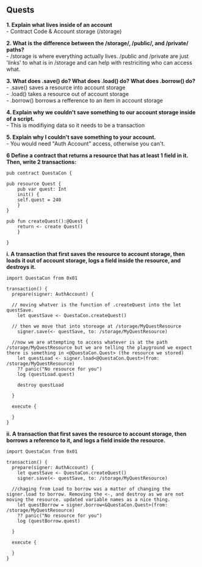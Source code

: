 ## Quests

**1. Explain what lives inside of an account**
<br> - Contract Code & Account storage (/storage)

**2. What is the difference between the /storage/, /public/, and /private/ paths?**
<br> - /storage is where everything actually lives. /public and /private are just 'links' to what is in /storage and can help with restriciting who can access what.

**3. What does .save() do? What does .load() do? What does .borrow() do?**
<br> - .save() saves a resource into account storage
<br> - .load() takes a resource out of account storage
<br> - .borrow() borrows a refference to an item in account storage

**4. Explain why we couldn't save something to our account storage inside of a script.**
<br> - This is modifiying data so it needs to be a transaction

**5. Explain why I couldn't save something to your account.**
<br> - You would need "Auth Account" access, otherwise you can't.

**6 Define a contract that returns a resource that has at least 1 field in it. Then, write 2 transactions:**
``` Cadence
pub contract QuestaCon {

pub resource Quest {
    pub var quest: Int
    init() {
    self.quest = 240
    }
}

pub fun createQuest():@Quest {
    return <- create Quest()
    }

}
```

**i. A transaction that first saves the resource to account storage, then loads it out of account storage, logs a field inside the resource, and destroys it.**
``` Cadence 
import QuestaCon from 0x01

transaction() {
  prepare(signer: AuthAccount) {

  // moving whatver is the function of .createQuest into the let questSave.
    let questSave <- QuestaCon.createQuest()

  // then we move that into storeage at /storage/MyQuestResource
    signer.save(<- questSave, to: /storage/MyQuestResource)

  //now we are attempting to access whatever is at the path /storage/MyQuestResource but we are telling the playground we expect there is something in <@QuestaCon.Quest> (the resource we stored)
    let questLoad <- signer.load<@QuestaCon.Quest>(from: /storage/MyQuestResource)
    ?? panic("No resource for you")
    log (questLoad.quest)

    destroy questLoad

  }

  execute {

  }
}
```

**ii. A transaction that first saves the resource to account storage, then borrows a reference to it, and logs a field inside the resource.**

``` Cadence
import QuestaCon from 0x01

transaction() {
  prepare(signer: AuthAccount) {
    let questSave <- QuestaCon.createQuest()
    signer.save(<- questSave, to: /storage/MyQuestResource)

  //chaging from Load to borrow was a matter of changing the signer.load to borrow. Removing the <-, and destroy as we are not moving the resource. updated variable names as a nice thing.
    let questBorrow = signer.borrow<&QuestaCon.Quest>(from: /storage/MyQuestResource)
    ?? panic("No resource for you")
    log (questBorrow.quest)

  }

  execute {

  }
}
```
